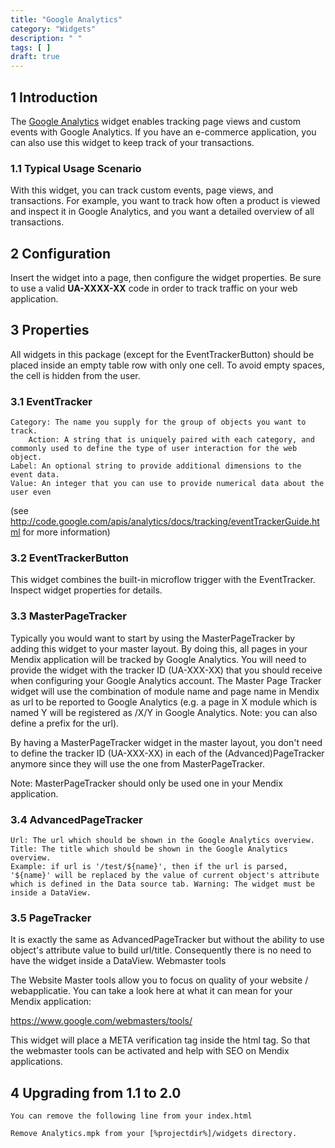 ```yaml
---
title: "Google Analytics"
category: "Widgets"
description: " "
tags: [ ]
draft: true
---
```


## 1 Introduction

The [Google Analytics](https://appstore.home.mendix.com/link/app/105/) widget enables tracking page views and custom events with Google Analytics. If you have an e-commerce application, you can also use this widget to keep track of your transactions.

### 1.1 Typical Usage Scenario

With this widget, you can track custom events, page views, and transactions. For example, you want to track how often a product is viewed and inspect it in Google Analytics, and you want a detailed overview of all transactions.

## 2 Configuration

Insert the widget into a page, then configure the widget properties. Be sure to use a valid **UA-XXXX-XX** code in order to track traffic on your web application.

## 3 Properties

All widgets in this package (except for the EventTrackerButton) should be placed inside an empty table row with only one cell. To avoid empty spaces, the cell is hidden from the user.

### 3.1 EventTracker

    Category: The name you supply for the group of objects you want to track.
        Action: A string that is uniquely paired with each category, and commonly used to define the type of user interaction for the web object.
    Label: An optional string to provide additional dimensions to the event data.
    Value: An integer that you can use to provide numerical data about the user even

(see http://code.google.com/apis/analytics/docs/tracking/eventTrackerGuide.html for more information)

### 3.2 EventTrackerButton

This widget combines the built-in microflow trigger with the EventTracker. Inspect widget properties for details.

### 3.3 MasterPageTracker

Typically you would want to start by using the MasterPageTracker by adding this widget to your master layout. By doing this, all pages in your Mendix application will be tracked by Google Analytics. You will need to provide the widget with the tracker ID (UA-XXX-XX) that you should receive when configuring your Google Analytics account. The Master Page Tracker widget will use the combination of module name and page name in Mendix as url to be reported to Google Analytics (e.g. a page in X module which is named Y will be registered as /X/Y in Google Analytics. Note: you can also define a prefix for the url).

By having a MasterPageTracker widget in the master layout, you don't need to define the tracker ID (UA-XXX-XX) in each of the (Advanced)PageTracker anymore since they will use the one from MasterPageTracker.

Note: MasterPageTracker should only be used one in your Mendix application.

### 3.4 AdvancedPageTracker

    Url: The url which should be shown in the Google Analytics overview.
    Title: The title which should be shown in the Google Analytics overview.
    Example: if url is '/test/${name}', then if the url is parsed, '${name}' will be replaced by the value of current object's attribute which is defined in the Data source tab. Warning: The widget must be inside a DataView.

### 3.5 PageTracker

It is exactly the same as AdvancedPageTracker but without the ability to use object's attribute value to build url/title. Consequently there is no need to have the widget inside a DataView.
Webmaster tools

The Website Master tools allow you to focus on quality of your website / webapplicatie. You can take a look here at what it can mean for your Mendix application:

https://www.google.com/webmasters/tools/

This widget will place a META verification tag inside the html tag. So that the webmaster tools can be activated and help with SEO on Mendix applications.

## 4 Upgrading from 1.1 to 2.0

    You can remove the following line from your index.html

<script type="text/javascript" src="widgets/analytics/lib/Tracker.js" uanumber="UA-XXXXXXXX-X"></script>
    Remove Analytics.mpk from your [%projectdir%]/widgets directory.
